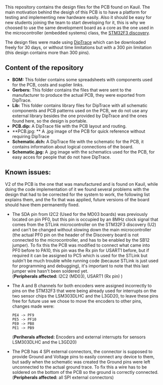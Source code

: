 This repository contains the design files for the PCB found on Kauil. The main motivation behind the desigh of this PCB is to have a platform for testing and implementing new hardware easily. Also it should be easy for new students joining the team to start developing for it, this is why we choosed to use the same development board as a core as the one used in the microcontroller (embedded systems) class, the [STM32F3 discovery](http://www.st.com/web/catalog/tools/FM116/SC959/SS1532/PF254044).

The design files were made using [DipTrace](http://diptrace.com/) which can be downloaded freely for 30 days, or without time limitations but with a 300 pin limitation (this design contains more than 300 pins).

## Content of the repository

+ **BOM:** This folder contains some spreadsheets with components used for the PCB, costs and suplier links.
+ **Gerbers:** This folder contains the files that were sent to the manufacturer to produce the actual PCB, they were exported from DipTrace.
+ **Lib:** This folder contains library files for DipTrace with all schematic components and PCB patterns used on the PCB, we do not use any external library besides the one provided by DipTrace and the ones found here, so the design is portable.
+ **PCB.dip:** A DipTrace file with the PCB layout and routing.
+ **PCB.jpg: ** A .jpg image of the PCB for quick reference without requiring DipTrace
+ **Schematic.dch:** A DipTrace file with the schematic for the PCB, it contains information about logical connections of the board.
+ **Schematic.jpg:** A .jpg image with the schematics used for the PCB, for easy acces for people that do not have DipTrace.

## Known issues:

V2 of the PCB is the one that was manufactured and is found on Kauil, while doing the code implementation of it we found several problems with the design that had to be corrected for the system to work, the following list explains them, and the fix that was applied, future versions of the board should have them permanently fixed.

* The SDA pin from I2C2 (Used for the MD03 boards) was previously located
  on pin PF0, but this pin is occupied by an 8MHz clock signal that comes
  from the STLink microcontroller on the STM32F3 discovery (U2) and can't
  be changed without slowing down the main microcontroller (the actual
  PF0 pin on the header of the Discovery board is not connected to the 
  microcontroller, and has to be enabled by the SB12 jumper). To fix this 
  the PCB was modified to connect what came into PF0 before to PA10, this 
  pin was the Rx pin for USART1 before, but if required it can be assigned 
  to PC5 which is used for the STLink but suldn't be much trouble while 
  running code (because STLink is just used for programming and debugging), 
  it's important to note that this last jumper wire hasn't been soldered yet.  
  (**Peripherals affected:** I2C2 (MD03), USART1 (Rx pin) )

* The A and B channels for both encoders were assigned incorrectly to pins
  on the STM32F3 that were being already used for interrupts on the two
  sensor chips the LSM303DLHC and the L3GD20, to leave these pins free 
  for future use we chose to move the encoders to other pins, changes made
  were:

      PE4 -> PF9
      PE5 -> PF10
      PE0 -> PB8
      PE1 -> PB9

  (**Periherals affected:** Encoders and external interrupts for sensors 
   LSM303DLHC and the L3GD20)

* The PCB has 4 SPI external connectors, the connector is supposed to 
  provide Ground and Voltage pins to easily connect any device to them,
  but sadly when the schematic was created the Ground pins were left
  unconnected to the actual ground trace. To fix this a wire has to be
  soldered on the bottom of the PCB so the ground is correctly connected.  
  (**Peripherals affected:** all SPI external connectors)


